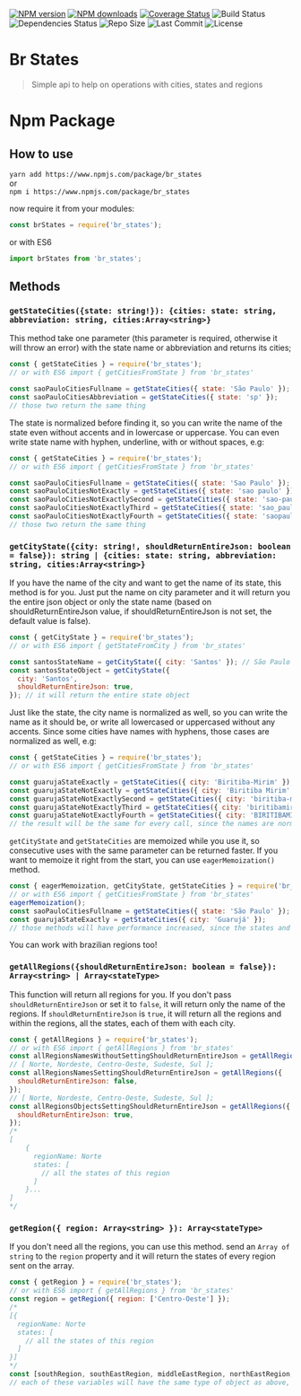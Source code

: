 <p>
    <a href="https://www.npmjs.com/package/br_states"><img src="https://img.shields.io/npm/v/br_states.svg?maxAge=3600" alt="NPM version" /></a>
    <a href="https://www.npmjs.com/package/br_states"><img src="https://img.shields.io/npm/dt/br_states.svg?maxAge=3600" alt="NPM downloads" /></a>
    <a href='https://coveralls.io/github/DavideCarvalho/brazilian_states?branch=master'><img src='https://img.shields.io/coveralls/DavideCarvalho/brazilian_states.svg' alt='Coverage Status' /></a>
    <img src="https://travis-ci.org/DavideCarvalho/brazilian_states.svg?branch=master" alt="Build Status" />
    <img src="https://img.shields.io/david/DavideCarvalho/brazilian_states.svg" alt='Dependencies Status' />
    <img src="https://img.shields.io/github/repo-size/DavideCarvalho/brazilian_states.svg" alt='Repo Size' />
    <img src="https://img.shields.io/github/last-commit/DavideCarvalho/brazilian_states.svg" alt='Last Commit' />
    <img src="https://img.shields.io/github/license/DavideCarvalho/brazilian_states.svg" alt='License' />
</p>

# Br States

> Simple api to help on operations with cities, states and regions

# Npm Package

## How to use

`yarn add https://www.npmjs.com/package/br_states`  
or  
`npm i https://www.npmjs.com/package/br_states`

now require it from your modules:

```javascript
const brStates = require('br_states');
```

or with ES6

```javascript
import brStates from 'br_states';
```

## Methods

### `getStateCities({state: string!}): {cities: state: string, abbreviation: string, cities:Array<string>}`

This method take one parameter (this parameter is required, otherwise it will throw an error) with the state name or abbreviation and returns its cities;

```javascript
const { getStateCities } = require('br_states');
// or with ES6 import { getCitiesFromState } from 'br_states'

const saoPauloCitiesFullname = getStateCities({ state: 'São Paulo' });
const saoPauloCitiesAbbreviation = getStateCities({ state: 'sp' });
// those two return the same thing
```

The state is normalized before finding it, so you can write the name of the state even without accents and in lowercase or uppercase. You can even write state name with hyphen, underline, with or without spaces, e.g:

```javascript
const { getStateCities } = require('br_states');
// or with ES6 import { getCitiesFromState } from 'br_states'

const saoPauloCitiesFullname = getStateCities({ state: 'Sao Paulo' });
const saoPauloCitiesNotExactly = getStateCities({ state: 'sao paulo' });
const saoPauloCitiesNotExactlySecond = getStateCities({ state: 'sao-paulo' });
const saoPauloCitiesNotExactlyThird = getStateCities({ state: 'sao_paulo' });
const saoPauloCitiesNotExactlyFourth = getStateCities({ state: 'saopaulo' });
// those two return the same thing
```

### `getCityState({city: string!, shouldReturnEntireJson: boolean = false}): string | {cities: state: string, abbreviation: string, cities:Array<string>}`

If you have the name of the city and want to get the name of its state, this method is for you.
Just put the name on city parameter and it will return you the entire json object or only the state name (based on shouldReturnEntireJson value, if shouldReturnEntireJson is not set, the default value is false).

```javascript
const { getCityState } = require('br_states');
// or with ES6 import { getStateFromCity } from 'br_states'

const santosStateName = getCityState({ city: 'Santos' }); // São Paulo
const santosStateObject = getCityState({
  city: 'Santos',
  shouldReturnEntireJson: true,
}); // it will return the entire state object
```

Just like the state, the city name is normalized as well, so you can write the name as it should be, or write all lowercased or uppercased without any accents. Since some cities have names with hyphens, those cases are normalized as well, e.g:

```javascript
const { getStateCities } = require('br_states');
// or with ES6 import { getCitiesFromState } from 'br_states'

const guarujaStateExactly = getStateCities({ city: 'Biritiba-Mirim' });
const guarujaStateNotExactly = getStateCities({ city: 'Biritiba Mirim' });
const guarujaStateNotExactlySecond = getStateCities({ city: 'biritiba-mirim' });
const guarujaStateNotExactlyThird = getStateCities({ city: 'biritibamirim' });
const guarujaStateNotExactlyFourth = getStateCities({ city: 'BIRITIBAMIRIM' });
// the result will be the same for every call, since the names are normalized before are searched
```

``getCityState`` and ``getStateCities`` are memoized while you use it, so consecutive uses with the same parameter can be returned faster. If you want to memoize it right from the start, you can use `eagerMemoization()` method.

```javascript
const { eagerMemoization, getCityState, getStateCities } = require('br_states');
// or with ES6 import { getCitiesFromState } from 'br_states'
eagerMemoization();
const saoPauloCitiesFullname = getStateCities({ state: 'São Paulo' });
const guarujaStateExactly = getStateCities({ city: 'Guarujá' });
// those methods will have performance increased, since the states and the cities are all memoized and ready to be find easily thanks to eagerMemoization()
```

You can work with brazilian regions too!

### `getAllRegions({shouldReturnEntireJson: boolean = false}): Array<string> | Array<stateType>`

This function will return all regions for you. If you don't pass `shouldReturnEntireJson` or set it to `false`, it will return only the name of the regions. If `shouldReturnEntireJson` is `true`, it will return all the regions and within the regions, all the states, each of them with each city.

```javascript
const { getAllRegions } = require('br_states');
// or with ES6 import { getAllRegions } from 'br_states'
const allRegionsNamesWithoutSettingShouldReturnEntireJson = getAllRegions({});
// [ Norte, Nordeste, Centro-Oeste, Sudeste, Sul ];
const allRegionsNamesSettingShouldReturnEntireJson = getAllRegions({
  shouldReturnEntireJson: false,
});
// [ Norte, Nordeste, Centro-Oeste, Sudeste, Sul ];
const allRegionsObjectsSettingShouldReturnEntireJson = getAllRegions({
  shouldReturnEntireJson: true,
});
/*
[
    {
      regionName: Norte
      states: [
        // all the states of this region
      ]
    }...
]
*/
```

### `getRegion({ region: Array<string> }): Array<stateType>`

If you don't need all the regions, you can use this method. send an ``Array of string`` to the ``region`` property and it will return the states of every region sent on the array.

```javascript
const { getRegion } = require('br_states');
// or with ES6 import { getAllRegions } from 'br_states'
const region = getRegion({ region: ['Centro-Oeste'] });
/*
[{
  regionName: Norte
  states: [
    // all the states of this region
  ]
}]
*/
const [southRegion, southEastRegion, middleEastRegion, northEastRegion, northRegion] = getRegion({ region: ['Sul', 'Sudeste', 'Centro-Oeste', 'Nordeste', 'Norte'] });
// each of these variables will have the same type of object as above, changing the regionName for each region name and its respectives states
```
